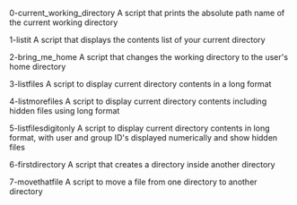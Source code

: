 0-current_working_directory
A script that prints the absolute path name of the current working directory

1-listit
A script that displays the contents list of your current directory

2-bring_me_home
A script that changes the working directory to the user's home directory

3-listfiles
A script to display current directory contents in a long format

4-listmorefiles
A script to display current directory contents including hidden files using long format

5-listfilesdigitonly
A script to display current directory contents in long format, with user and group ID's displayed numerically and show hidden files

6-firstdirectory
A script that creates a directory inside another directory

7-movethatfile
A script to move a file from one directory to another directory
